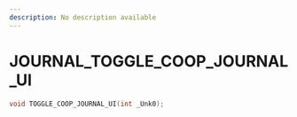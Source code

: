 ```yaml
---
description: No description available 
---
```


# JOURNAL\_TOGGLE_COOP_JOURNAL_UI

```cpp
void TOGGLE_COOP_JOURNAL_UI(int _Unk0);
```